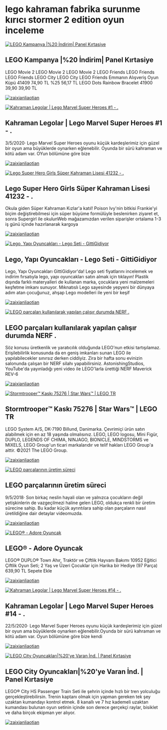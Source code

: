 # lego kahraman fabrika surunme kırıcı stormer 2 edition oyun inceleme
<a href="https://mnn.zoosnet.net/LR/Chatpre.aspx?id=MNN94995150&p=https://topgrinding.com/" target="_blank">![LEGO Kampanya |%20 İndirim| Panel Kırtasiye](https://github.com/technlg/images/blob/main/45.jpg)</a>
## LEGO Kampanya |%20 İndirim| Panel Kırtasiye
LEGO Movie 2 LEGO Movie 2 LEGO Movie 2 LEGO Friends LEGO Friends LEGO Friends LEGO City LEGO City  LEGO Friends Emmanın Alışveriş Oyun Küpü 41409 74,90 TL %25 56,17 TL LEGO Dots Rainbow Bracelet 41900 39,90 39,90 TL 
<a href="https://mnn.zoosnet.net/LR/Chatpre.aspx?id=MNN94995150&p=https://topgrinding.com/" target="_blank"><img src="https://github.com/technlg/images/raw/main/chat11.jpg" alt="zaixianliaotian"/></a><a href="//whatsapp.shibangsoft.com/WhatsApp.php" ><img src="https://github.com/technlg/images/raw/main/chat11.png" alt=""></a>
<a href="https://mnn.zoosnet.net/LR/Chatpre.aspx?id=MNN94995150&p=https://topgrinding.com/" target="_blank">![Kahraman Legolar | Lego Marvel Super Heroes #1 - .](https://github.com/technlg/images/blob/main/15.jpg)</a>
## Kahraman Legolar | Lego Marvel Super Heroes #1 - .
3/5/2020· Lego Marvel Super Heroes oyunu küçük kardeşlerimiz için güzel bir oyun ama büyüklerde oynarken eğlenebilir. Oyunda bir sürü kahraman ve kötü adam var. OYun bölümüne göre bize 
<a href="https://mnn.zoosnet.net/LR/Chatpre.aspx?id=MNN94995150&p=https://topgrinding.com/" target="_blank"><img src="https://github.com/technlg/images/raw/main/chat11.jpg" alt="zaixianliaotian"/></a><a href="//whatsapp.shibangsoft.com/WhatsApp.php" ><img src="https://github.com/technlg/images/raw/main/chat11.png" alt=""></a>
<a href="https://mnn.zoosnet.net/LR/Chatpre.aspx?id=MNN94995150&p=https://topgrinding.com/" target="_blank">![Lego Super Hero Girls Süper Kahraman Lisesi 41232 - .](https://github.com/technlg/images/blob/main/17.jpg)</a>
## Lego Super Hero Girls Süper Kahraman Lisesi 41232 - .
Okula giden Süper Kahraman Kızlar'a katıl! Poison Ivy'nin bitkisi Frankie'yi biçim değiştirebilmesi için süper büyüme formülüyle beslenirken ziyaret et, sonra Supergirl ile okulunWeb mağazamızdan verilen siparişler ortalama 1-3 iş günü içinde hazırlanarak kargoya 
<a href="https://mnn.zoosnet.net/LR/Chatpre.aspx?id=MNN94995150&p=https://topgrinding.com/" target="_blank"><img src="https://github.com/technlg/images/raw/main/chat11.jpg" alt="zaixianliaotian"/></a><a href="//whatsapp.shibangsoft.com/WhatsApp.php" ><img src="https://github.com/technlg/images/raw/main/chat11.png" alt=""></a>
<a href="https://mnn.zoosnet.net/LR/Chatpre.aspx?id=MNN94995150&p=https://topgrinding.com/" target="_blank">![Lego, Yapı Oyuncakları - Lego Seti - GittiGidiyor](https://github.com/technlg/images/blob/main/4.jpg)</a>
## Lego, Yapı Oyuncakları - Lego Seti - GittiGidiyor
Lego, Yapı Oyuncakları GittiGidiyor'da! Lego seti fiyatlarını incelemek ve indirim fırsatıyla lego, yapı oyuncakları satın almak için tıklayın! Plastik dışında farklı materyalleri de kullanan marka, çocuklara yeni malzemeleri keşfetme imkanı sunuyor. Mıknatıslı Lego sayesinde yepyeni bir dünyaya adım atan çocuğunuz, ahşap Lego modelleri ile yeni bir keşif 
<a href="https://mnn.zoosnet.net/LR/Chatpre.aspx?id=MNN94995150&p=https://topgrinding.com/" target="_blank"><img src="https://github.com/technlg/images/raw/main/chat11.jpg" alt="zaixianliaotian"/></a><a href="//whatsapp.shibangsoft.com/WhatsApp.php" ><img src="https://github.com/technlg/images/raw/main/chat11.png" alt=""></a>
<a href="https://mnn.zoosnet.net/LR/Chatpre.aspx?id=MNN94995150&p=https://topgrinding.com/" target="_blank">![LEGO parçaları kullanılarak yapılan çalışır durumda NERF .](https://github.com/technlg/images/blob/main/53.jpg)</a>
## LEGO parçaları kullanılarak yapılan çalışır durumda NERF .
Söz konusu üretkenlik ve yaratıcılık olduğunda LEGO'nun etkisi tartışılamaz. Erişilebilirlik konusunda da en geniş imkanları sunan LEGO ile yapılabilecekler sınırsız derken ciddiyiz. Zira bir hafta sonu evinizin salonunda çalışan bir NERF silahı yapabilirsiniz. AstonishingStudios, YouTube'da yayınladığı yeni video ile LEGO'larla ürettiği NERF Maverick REV-6 
<a href="https://mnn.zoosnet.net/LR/Chatpre.aspx?id=MNN94995150&p=https://topgrinding.com/" target="_blank"><img src="https://github.com/technlg/images/raw/main/chat11.jpg" alt="zaixianliaotian"/></a><a href="//whatsapp.shibangsoft.com/WhatsApp.php" ><img src="https://github.com/technlg/images/raw/main/chat11.png" alt=""></a>
<a href="https://mnn.zoosnet.net/LR/Chatpre.aspx?id=MNN94995150&p=https://topgrinding.com/" target="_blank">![Stormtrooper™ Kaskı 75276 | Star Wars™ | LEGO TR](https://github.com/technlg/images/blob/main/7.jpg)</a>
## Stormtrooper™ Kaskı 75276 | Star Wars™ | LEGO TR
LEGO System A/S, DK-7190 Billund, Danimarka. Çevrimiçi ürün satın alabilmek için en az 18 yaşında olmalısınız. LEGO, LEGO logosu, Mini Figür, DUPLO, LEGENDS OF CHIMA, NINJAGO, BIONICLE, MINDSTORMS ve MIXELS, LEGO Group'un ticari markalarıdır ve telif hakları LEGO Group'a aittir. ©2021 The LEGO Group.
<a href="https://mnn.zoosnet.net/LR/Chatpre.aspx?id=MNN94995150&p=https://topgrinding.com/" target="_blank"><img src="https://github.com/technlg/images/raw/main/chat11.jpg" alt="zaixianliaotian"/></a><a href="//whatsapp.shibangsoft.com/WhatsApp.php" ><img src="https://github.com/technlg/images/raw/main/chat11.png" alt=""></a>
<a href="https://mnn.zoosnet.net/LR/Chatpre.aspx?id=MNN94995150&p=https://topgrinding.com/" target="_blank">![LEGO parçalarının üretim süreci](https://github.com/technlg/images/blob/main/34.jpg)</a>
## LEGO parçalarının üretim süreci
9/5/2018· Son birkaç neslin hayali olan ve yalnızca çocukların değil yetişkinlerin de vazgeçilmezi haline gelen LEGO, oldukça renkli bir üretim sürecine sahip. Bu kadar küçük ayrıntılara sahip olan parçaların nasıl üretildiğine dair detaylar videomuzda.
<a href="https://mnn.zoosnet.net/LR/Chatpre.aspx?id=MNN94995150&p=https://topgrinding.com/" target="_blank"><img src="https://github.com/technlg/images/raw/main/chat11.jpg" alt="zaixianliaotian"/></a><a href="//whatsapp.shibangsoft.com/WhatsApp.php" ><img src="https://github.com/technlg/images/raw/main/chat11.png" alt=""></a>
<a href="https://mnn.zoosnet.net/LR/Chatpre.aspx?id=MNN94995150&p=https://topgrinding.com/" target="_blank">![LEGO® - Adore Oyuncak](https://github.com/technlg/images/blob/main/50.jpg)</a>
## LEGO® - Adore Oyuncak
LEGO® DUPLO® Town Ahır, Traktör ve Çiftlik Hayvanı Bakımı 10952 Eğitici Çiftlik Oyun Seti; 2 Yaş ve Üzeri Çocuklar için Harika bir Hediye (97 Parça) 639,90 TL Sepete Ekle
<a href="https://mnn.zoosnet.net/LR/Chatpre.aspx?id=MNN94995150&p=https://topgrinding.com/" target="_blank"><img src="https://github.com/technlg/images/raw/main/chat11.jpg" alt="zaixianliaotian"/></a><a href="//whatsapp.shibangsoft.com/WhatsApp.php" ><img src="https://github.com/technlg/images/raw/main/chat11.png" alt=""></a>
<a href="https://mnn.zoosnet.net/LR/Chatpre.aspx?id=MNN94995150&p=https://topgrinding.com/" target="_blank">![Kahraman Legolar | Lego Marvel Super Heroes #14 - .](https://github.com/technlg/images/blob/main/29.jpg)</a>
## Kahraman Legolar | Lego Marvel Super Heroes #14 - .
22/5/2020· Lego Marvel Super Heroes oyunu küçük kardeşlerimiz için güzel bir oyun ama büyüklerde oynarken eğlenebilir.Oyunda bir sürü kahraman ve kötü adam var. Oyun bölümüne göre bize kendi 
<a href="https://mnn.zoosnet.net/LR/Chatpre.aspx?id=MNN94995150&p=https://topgrinding.com/" target="_blank"><img src="https://github.com/technlg/images/raw/main/chat11.jpg" alt="zaixianliaotian"/></a><a href="//whatsapp.shibangsoft.com/WhatsApp.php" ><img src="https://github.com/technlg/images/raw/main/chat11.png" alt=""></a>
<a href="https://mnn.zoosnet.net/LR/Chatpre.aspx?id=MNN94995150&p=https://topgrinding.com/" target="_blank">![LEGO City Oyuncakları|%20'ye Varan İnd. | Panel Kırtasiye](https://github.com/technlg/images/blob/main/41.jpg)</a>
## LEGO City Oyuncakları|%20'ye Varan İnd. | Panel Kırtasiye
LEGO® City HS Passenger Train Seti ile şehrin içinde hızlı bir tren yolculuğu gerçekleştirebilirsin. Trenin kaptanı olmak için yapman gereken tek şey uzaktan kumandayı kontrol etmek. 8 kanallı ve 7 hız kademeli uzaktan kumandası bulunan oyun setinin içinde son derece gerçekçi raylar, bisiklet ve daha birçok ekipman yer alıyor.
<a href="https://mnn.zoosnet.net/LR/Chatpre.aspx?id=MNN94995150&p=https://topgrinding.com/" target="_blank"><img src="https://github.com/technlg/images/raw/main/chat11.jpg" alt="zaixianliaotian"/></a><a href="//whatsapp.shibangsoft.com/WhatsApp.php" ><img src="https://github.com/technlg/images/raw/main/chat11.png" alt=""></a>
